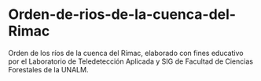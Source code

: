 # Orden-de-rios-de-la-cuenca-del-Rimac
Orden de los ríos de la cuenca del Rímac, elaborado con fines educativo por el Laboratorio de Teledetección Aplicada y SIG de Facultad de Ciencias Forestales de la UNALM.
